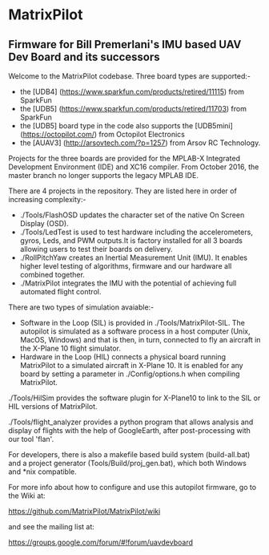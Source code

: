 # MatrixPilot 
## Firmware for Bill Premerlani's IMU based UAV Dev Board and its successors

Welcome to the MatrixPilot codebase. Three board types are supported:-
* the [UDB4] (https://www.sparkfun.com/products/retired/11115) from SparkFun 
* the [UDB5] (https://www.sparkfun.com/products/retired/11703) from SparkFun
* the [UDB5] board type in the code also supports the [UDB5mini] (https://octopilot.com/) from Octopilot Electronics
* the [AUAV3] (http://arsovtech.com/?p=1257) from Arsov RC Technology.

Projects for the three boards are provided for the MPLAB-X Integrated Development Environment (IDE) and XC16 compiler. From October 2016, the master branch no longer supports the legacy MPLAB IDE.

There are 4 projects in the repository. They are listed here in order of increasing complexity:-

* ./Tools/FlashOSD updates the character set of the native On Screen Display (OSD). 
* ./Tools/LedTest is used to test hardware including the accelerometers, gyros, Leds, and PWM outputs.It is factory installed for all 3 boards allowing users to test their boards on delivery.
* ./RollPitchYaw creates an Inertial Measurement Unit (IMU). It  enables higher level testing of algorithms, firmware and our hardware all combined together.
* ./MatrixPilot integrates the IMU with the potential of achieving full automated flight control.

There are two types of simulation avaiable:-
* Software in the Loop (SIL) is provided in ./Tools/MatrixPilot-SIL. The autopilot is simulated as a software process in a host computer (Unix, MacOS, Windows) and that is then, in turn, connected to fly an aircraft in the X-Plane 10 flight simulator.
* Hardware in the Loop (HIL) connects a physical board running MatrixPilot to a simulated aircraft in X-Plane 10. It is enabled for any board by setting a parameter in ./Config/options.h when compiling MatrixPilot. 

./Tools/HilSim provides the software plugin for X-Plane10 to link to the SIL or HIL versions of MatrixPilot. 

./Tools/flight_analyzer provides a python program that allows analysis and display of flights with the help of GoogleEarth, after post-processing with our tool 'flan'.

For developers, there is also a makefile based build system (build-all.bat) and a project generator (Tools/Build/proj_gen.bat), which both Windows and *nix compatible.

For more info about how to configure and use this autopilot firmware, go to the Wiki at:

   https://github.com/MatrixPilot/MatrixPilot/wiki

and see the mailing list at:

   https://groups.google.com/forum/#!forum/uavdevboard
